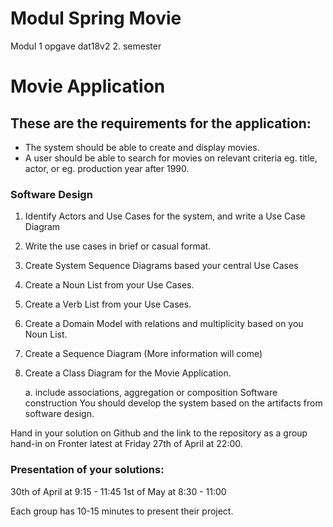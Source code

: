 # Modul Spring Movie 
Modul 1 opgave dat18v2 2. semester

# Movie Application

## These are the requirements for the application:

* The system should be able to create and display movies.
* A user should be able to search for movies on relevant criteria eg.
    title, actor, or eg. production year after 1990.
    
### Software Design

1.  Identify Actors and Use Cases for the system, and write a Use Case
    Diagram
2.  Write the use cases in brief or casual format.
3.  Create System Sequence Diagrams based your central Use Cases
4.  Create a Noun List from your Use Cases.
5.  Create a Verb List from your Use Cases.
6.  Create a Domain Model with relations and multiplicity based on you
    Noun List.
7.  Create a Sequence Diagram (More information will come)
8.  Create a Class Diagram for the Movie Application.

	a. include associations, aggregation or composition Software
        construction You should develop the system based on the
        artifacts from software design.

Hand in your solution on Github and the link to the repository as a
group hand-in on Fronter latest at Friday 27th of April at 22:00.

### Presentation of your solutions: 

30th of April at 9:15 - 11:45  1st
of May at 8:30 - 11:00 

Each group has 10-15 minutes to present their
project.

